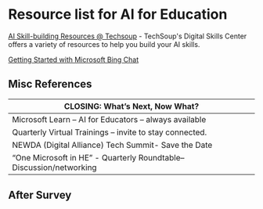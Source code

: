 # Resource list for AI for Education


[AI Skill-building Resources @ Techsoup](https://page.techsoup.org/digital-skills-center#resourcesection) - TechSoup's Digital Skills Center offers a variety of resources to help you build your AI skills.

[Getting Started with Microsoft Bing Chat](https://page.techsoup.org/hubfs/Downloads/Getting%20Started%20with%20Microsoft%20Bing%20Chat.pdf?utm_campaign=Digital+Skills+Center&utm_source=digital-skills-center-lp&utm_content=microsoft-copilot)

## Misc References

| CLOSING: What’s Next, Now What? |
|---------------------------------|
| Microsoft Learn – AI for Educators – always available |
| Quarterly Virtual Trainings – invite to stay connected. |
| NEWDA (Digital Alliance) Tech Summit- Save the Date       |
| “One Microsoft in HE” - Quarterly Roundtable–Discussion/networking |


## After Survey


